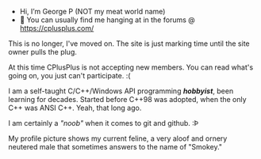 - Hi, I’m George P (NOT my meat world name)
- 👀 You can usually find me hanging at in the forums @ https://cplusplus.com/

This is no longer, I've moved on.  The site is just marking time until the site owner pulls the plug.

At this time CPlusPlus is not accepting new members.  You can read what's going on, you just can't participate. :(

I am a self-taught C/C++/Windows API programming ***hobbyist***, been learning for decades.  Started before C++98 was adopted, when the only C++ was ANSI C++.  Yeah, that long ago.

I am certainly a *"noob"* when it comes to git and github. :Þ

My profile picture shows my current feline, a very aloof and ornery neutered male that sometimes answers to the name of "Smokey."
